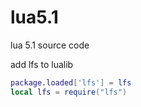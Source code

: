 # lua5.1
lua 5.1 source code

add lfs to lualib

```lua
package.loaded['lfs'] = lfs
local lfs = require("lfs")
```
